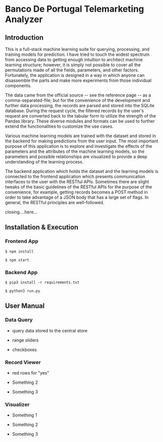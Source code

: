# Banco De Portugal Telemarketing Analyzer

## Introduction 

This is a full-stack machine learning suite for querying, processing, and training models for prediction. I have tried to touch the widest spectrum from accessing data to getting enough intuition to architect machine learning structure; however, it is simply not possible to cover all the permutations made of all the fields, parameters, and other factors. Fortunately, the application is designed in a way in which anyone can disassemble the parts and make more experiments from those individual components.

The data came from the official source -- see the reference page -- as a comma-separated-file; but for the convenience of the development and further data processing, the records are parsed and stored into the SQLite database. During the request cycle, the filtered records by the user's request are converted back to the tabular form to utilize the strength of the Pandas library. These diverse modules and formats can be used to further extend the functionalities to customize the use cases.

Various machine learning models are trained with the dataset and stored in the backend for making predictions from the user input. The most important purpose of this application is to explore and investigate the effects of the parameters and the attributes of the machine learning models, so the parameters and possible relationships are visualized to provide a deep understanding of the learning process. 

The backend application which holds the dataset and the learning models is connected to the frontend application which presents communication interfaces to the user with the RESTful APIs. Sometimes there are slight tweaks of the basic guidelines of the RESTful APIs for the purpose of the convenience, for example, getting records becomes a POST method in order to take advantage of a JSON body that has a large set of flags. In general, the RESTful principles are well-followed.

closing....here...

## Installation & Execution

### Frontend App

`$ npm install`

`$ npm start`

### Backend App

`$ pip3 install -r requirements.txt`

`$ python3 run.py`

## User Manual

### Data Query

- query data stored to the central store

- range sliders

- checkboxes

### Record Viewer

- red rows for "yes"

- Something 2

- Something 3

### Visualizer

- Something 1

- Something 2

- Something 3







